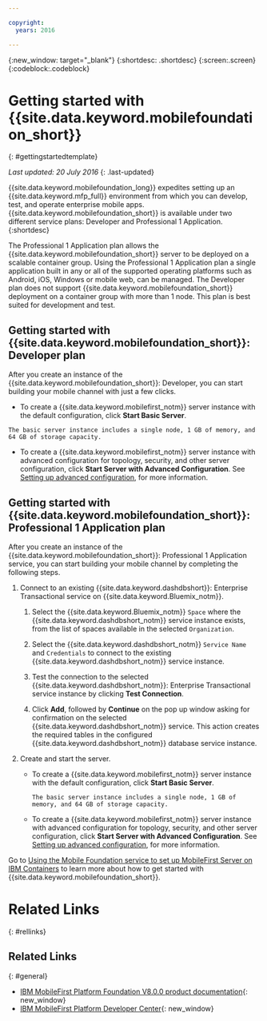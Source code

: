 ```yaml
---

copyright:
  years: 2016

---
```


{:new_window: target="_blank"}
{:shortdesc: .shortdesc}
{:screen:.screen}
{:codeblock:.codeblock}

# Getting started with {{site.data.keyword.mobilefoundation_short}}
{: #gettingstartedtemplate}

*Last updated: 20 July 2016*
{: .last-updated}

{{site.data.keyword.mobilefoundation_long}} expedites setting up an {{site.data.keyword.mfp_full}} environment from which you can develop, test, and operate enterprise mobile apps. {{site.data.keyword.mobilefoundation_short}} is available under two different service plans: Developer and Professional 1 Application.
{:shortdesc}

The Professional 1 Application plan allows the {{site.data.keyword.mobilefoundation_short}} server to be deployed on a scalable container group. Using the Professional 1 Application plan a single application built in any or all of the supported operating platforms such as Android, iOS, Windows or mobile web, can be managed. The Developer plan does not support {{site.data.keyword.mobilefoundation_short}} deployment on a container group with more than 1 node. This plan is best suited for development and test.

## Getting started with {{site.data.keyword.mobilefoundation_short}}: Developer plan

After you create an instance of the {{site.data.keyword.mobilefoundation_short}}: Developer, you can start building your mobile channel with just a few clicks.

*	To create a {{site.data.keyword.mobilefirst_notm}} server instance with the default configuration, click **Start Basic Server**.

  `The basic server instance includes a single node, 1 GB of memory, and 64 GB of storage capacity.`

* To create a {{site.data.keyword.mobilefirst_notm}} server instance with advanced configuration for topology, security, and other server configuration, click **Start Server with Advanced Configuration**. See [Setting up advanced configuration](c_using_mfs_p1.html#using_mfs_advanced_p1), for more information.

## Getting started with {{site.data.keyword.mobilefoundation_short}}: Professional 1 Application plan

After you create an instance of the {{site.data.keyword.mobilefoundation_short}}: Professional 1 Application service, you can start building your mobile channel by completing the following steps.

1.  Connect to an existing {{site.data.keyword.dashdbshort}}: Enterprise Transactional service on {{site.data.keyword.Bluemix_notm}}.

    1.  Select the {{site.data.keyword.Bluemix_notm}} `Space` where the {{site.data.keyword.dashdbshort_notm}} service instance exists, from the list of spaces available in the selected `Organization`.

    2.  Select the {{site.data.keyword.dashdbshort_notm}} `Service Name` and `Credentials` to connect to the existing  {{site.data.keyword.dashdbshort_notm}} service instance.

    3.  Test the connection to the selected  {{site.data.keyword.dashdbshort_notm}}: Enterprise Transactional service instance by clicking **Test Connection**.

    4.  Click **Add**, followed by **Continue** on the pop up window asking for confirmation on the selected {{site.data.keyword.dashdbshort_notm}} service. This action creates the required tables in the configured {{site.data.keyword.dashdbshort_notm}} database service instance.

2.  Create and start the server.

    * To create a {{site.data.keyword.mobilefirst_notm}} server instance with the default configuration, click **Start Basic Server**.

      `The basic server instance includes a single node, 1 GB of memory, and 64 GB of storage capacity.`

    * To create a {{site.data.keyword.mobilefirst_notm}} server instance with advanced configuration for topology, security, and other server configuration, click **Start Server with Advanced Configuration**. See [Setting up advanced configuration](c_using_mfs_p2.html#using_mfs_advanced_p2), for more information.

Go to [Using the Mobile Foundation service to set up MobileFirst Server on IBM Containers](https://mobilefirstplatform.ibmcloud.com/tutorials/en/foundation/8.0/ibm-containers/using-mobile-foundation/) to learn more about how to get started with {{site.data.keyword.mobilefoundation_short}}.

# Related Links
{: #rellinks}

## Related Links
{: #general}

*	[IBM MobileFirst Platform Foundation V8.0.0 product documentation](https://www.ibm.com/support/knowledgecenter/SSHS8R_8.0.0/wl_welcome.html){: new_window}
*	[IBM MobileFirst Platform Developer Center](https://mobilefirstplatform.ibmcloud.com){: new_window}
